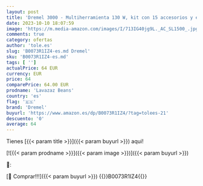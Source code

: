 ```yaml
---
layout: post
title: 'Dremel 3000 - Multiherramienta 130 W, kit con 15 accesorios y estuche, velocidad variable 10.000 - 33.000 rpm para tallar, grabar, fresar, amolar, limpiar, pulir, cortar y lijar'
date: 2023-10-10 18:07:59
image: 'https://m.media-amazon.com/images/I/713IG40jg9L._AC_SL1500_.jpg'
comments: true
category: ofertas
author: 'tole.es'
slug: 'B0073R1IZ4-es.md Dremel'
sku: 'B0073R1IZ4-es.md'
tags: [ '']
actualPrice: 64 EUR
currency: EUR
price: 64
comparePrice: 64.00 EUR
prodname: 'Lavazaz Beans'
country: 'es'
flag: '🇪🇸'
brand: 'Dremel'
buyurl: 'https://www.amazon.es/dp/B0073R1IZ4/?tag=tolees-21'
descuento: '0'
average: 64
---
```


Tienes [{{< param title >}}]({{< param buyurl >}}) aqui!

[![{{< param prodname >}}]({{< param image >}})]({{< param buyurl >}})

🔎:


[🛒 Comprar!!!]({{< param buyurl >}})
{{<world>}}B0073R1IZ4{{</world>}}
